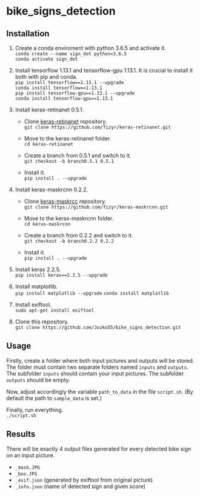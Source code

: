 # bike_signs_detection

## Installation

1. Create a conda enviroment with python 3.6.5 and activate it. \
`conda create --name sign_det python=3.6.5` \
`conda activate sign_det`

1. Install tensorflow 1.13.1 and tensorflow-gpu 1.13.1. It is crucial to install it both with pip and conda. \
`pip install tensorflow==1.13.1 --upgrade` \
`conda install tensorflow==1.13.1` \
`pip install tensorflow-gpu==1.13.1 --upgrade` \
`conda install tensorflow-gpu==1.13.1`

1. Install keras-retinanet 0.5.1.
   * Clone [keras-retinanet](https://github.com/fizyr/keras-retinanet) repository.  \
   `git clone https://github.com/fizyr/keras-retinanet.git`

   * Move to the keras-retinanet folder. \
   `cd keras-retinanet`

   * Create a branch from 0.5.1 and switch to it. \
   `git checkout -b branch0.5.1 0.5.1`

   * Install it. \
   `pip install . --upgrade`

1. Install keras-maskrcnn 0.2.2.
   * Clone [keras-maskrcc](https://github.com/fizyr/keras-maskrcnn) repository. \
   `git clone https://github.com/fizyr/keras-maskrcnn.git`

   * Move to the keras-maskrcnn folder. \
   `cd keras-maskrcnn`

   * Create a branch from 0.2.2 and switch to it. \
   `git checkout -b branch0.2.2 0.2.2`

   * Install it. \
   `pip install . --upgrade`

1. Install keras 2.2.5. \
`pip install keras==2.2.5 --upgrade`

1. Install matplotlib. \
`pip install matplotlib --upgrade`
`conda install matplotlib`

1. Install exiftool. \
`sudo apt-get install exiftool`

1. Clone this repository. \
`git clone https://github.com/Jozko55/bike_signs_detection.git`


## Usage

Firstly, create a folder where both input pictures and outputs will be stored. The folder must contain two separate folders named `inputs` and `outputs`. The subfolder `inputs` should contain your input pictures. The subfolder `outputs` should be empty.

Now, adjust accordingly the variable `path_to_data` in the file `script.sh`. (By default the path to `sample_data` is set.)

Finally, run everything. \
`./script.sh`

## Results

There will be exactly 4 output files generated for every detected bike sign on an input picture.

* `_mask.JPG`
* `_box.JPG`
* `_exif.json` (generated by exiftool from original picture)
* `_info.json` (name of detected sign and given score)



